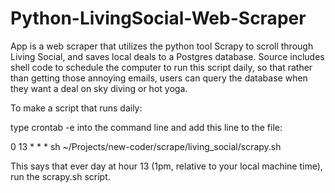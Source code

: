 Python-LivingSocial-Web-Scraper
===============================

App is a web scraper that utilizes the python tool Scrapy to scroll through Living Social, and saves local deals to a Postgres database. Source includes shell code to schedule the computer to run this script daily, so that rather than getting those annoying emails, users can query the database when they want a deal on sky diving or hot yoga.

To make a script that runs daily:

type crontab -e into the command line and add this line to the file:

0 13  * * * sh ~/Projects/new-coder/scrape/living_social/scrapy.sh

This says that ever day at hour 13 (1pm, relative to your local machine time), run the scrapy.sh script.
